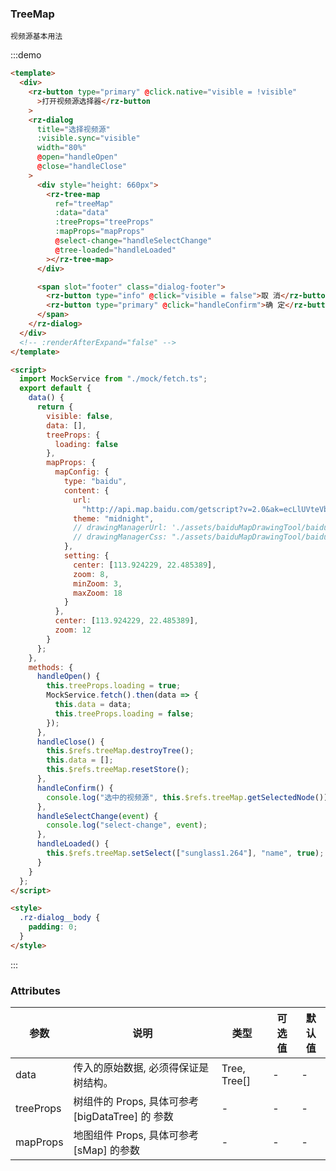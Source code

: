 ### TreeMap

```
视频源基本用法
```

:::demo

```html
<template>
  <div>
    <rz-button type="primary" @click.native="visible = !visible"
      >打开视频源选择器</rz-button
    >
    <rz-dialog
      title="选择视频源"
      :visible.sync="visible"
      width="80%"
      @open="handleOpen"
      @close="handleClose"
    >
      <div style="height: 660px">
        <rz-tree-map
          ref="treeMap"
          :data="data"
          :treeProps="treeProps"
          :mapProps="mapProps"
          @select-change="handleSelectChange"
          @tree-loaded="handleLoaded"
        ></rz-tree-map>
      </div>

      <span slot="footer" class="dialog-footer">
        <rz-button type="info" @click="visible = false">取 消</rz-button>
        <rz-button type="primary" @click="handleConfirm">确 定</rz-button>
      </span>
    </rz-dialog>
  </div>
  <!-- :renderAfterExpand="false" -->
</template>

<script>
  import MockService from "./mock/fetch.ts";
  export default {
    data() {
      return {
        visible: false,
        data: [],
        treeProps: {
          loading: false
        },
        mapProps: {
          mapConfig: {
            type: "baidu",
            content: {
              url:
                "http://api.map.baidu.com/getscript?v=2.0&ak=ecLlUVteVbnznhXOD2ad67bcmrQgOKi8&services=&t=20171031174121",
              theme: "midnight",
              // drawingManagerUrl: './assets/baiduMapDrawingTool/baiduMapDrawManager.js',
              // drawingManagerCss: "./assets/baiduMapDrawingTool/baiduMapDrawManager.css"
            },
            setting: {
              center: [113.924229, 22.485389],
              zoom: 8,
              minZoom: 3,
              maxZoom: 18
            }
          },
          center: [113.924229, 22.485389],
          zoom: 12
        }
      };
    },
    methods: {
      handleOpen() {
        this.treeProps.loading = true;
        MockService.fetch().then(data => {
          this.data = data;
          this.treeProps.loading = false;
        });
      },
      handleClose() {
        this.$refs.treeMap.destroyTree();
        this.data = [];
        this.$refs.treeMap.resetStore();
      },
      handleConfirm() {
        console.log("选中的视频源", this.$refs.treeMap.getSelectedNode());
      },
      handleSelectChange(event) {
        console.log("select-change", event);
      },
      handleLoaded() {
        this.$refs.treeMap.setSelect(["sunglass1.264"], "name", true);
      }
    }
  };
</script>

<style>
  .rz-dialog__body {
    padding: 0;
  }
</style>
```

:::

### Attributes

| 参数      | 说明                                             | 类型         | 可选值 | 默认值 |
| --------- | ------------------------------------------------ | ------------ | ------ | ------ |
| data      | 传入的原始数据, 必须得保证是树结构。             | Tree, Tree[] | -      | -      |
| treeProps | 树组件的 Props, 具体可参考 [bigDataTree] 的 参数 | -            | -      | -      |
| mapProps  | 地图组件 Props, 具体可参考 [sMap] 的参数         | -            | -      | -      |
